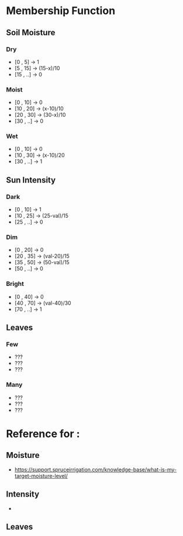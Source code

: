 # Membership Function
## Soil Moisture
### Dry
- [0 , 5] -> 1
- [5 , 15] -> (15-x)/10
- [15 , ..] -> 0
### Moist
- [0 , 10] -> 0
- [10 , 20] -> (x-10)/10
- [20 , 30] -> (30-x)/10
- [30 , ..] -> 0
### Wet
- [0 , 10] -> 0
- [10 , 30] -> (x-10)/20
- [30 , ..] -> 1

## Sun Intensity
### Dark
- [0 , 10] -> 1
- [10 , 25] -> (25-val)/15
- [25 , ..] -> 0
### Dim
- [0 , 20] -> 0
- [20 , 35] -> (val-20)/15
- [35 , 50] -> (50-val)/15
- [50 , ..] -> 0
### Bright
- [0 , 40] -> 0
- [40 , 70] -> (val-40)/30
- [70 , ..] -> 1
    
## Leaves
### Few
- ???
- ???
- ???
### Many
- ???
- ???
- ???

# Reference for :
## Moisture 
- https://support.spruceirrigation.com/knowledge-base/what-is-my-target-moisture-level/

## Intensity 
- 

## Leaves